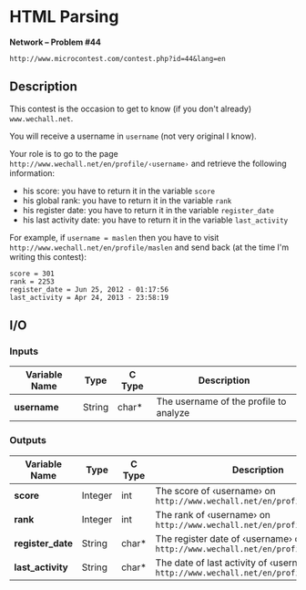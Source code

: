 # HTML Parsing

**Network – Problem #44**

`http://www.microcontest.com/contest.php?id=44&lang=en`


## Description

This contest is the occasion to get to know (if you don't already)
`www.wechall.net`.

You will receive a username in `username` (not very original I know).

Your role is to go to the page `http://www.wechall.net/en/profile/‹username›`
and retrieve the following information:

- his score: you have to return it in the variable `score`
- his global rank: you have to return it in the variable `rank`
- his register date: you have to return it in the variable `register_date`
- his last activity date: you have to return it in the variable `last_activity`

For example, if `username = maslen` then you have to visit
`http://www.wechall.net/en/profile/maslen` and send back (at the time I'm
writing this contest):

```text
score = 301
rank = 2253
register_date = Jun 25, 2012 - 01:17:56
last_activity = Apr 24, 2013 - 23:58:19
```


## I/O

### Inputs

| Variable Name | Type   | C Type | Description                            |
| ------------- | ------ | ------ | -------------------------------------- |
| **username**  | String | char*  | The username of the profile to analyze |

### Outputs

| Variable Name     | Type    | C Type | Description                                                                               |
| ----------------- | ------- | ------ | ----------------------------------------------------------------------------------------- |
| **score**         | Integer | int    | The score of ‹username› on `http://www.wechall.net/en/profile/‹username›`                 |
| **rank**          | Integer | int    | The rank of ‹username› on `http://www.wechall.net/en/profile/‹username›`                  |
| **register_date** | String  | char*  | The register date of ‹username› on `http://www.wechall.net/en/profile/‹username›`         |
| **last_activity** | String  | char*  | The date of last activity of ‹username› on `http://www.wechall.net/en/profile/‹username›` |
